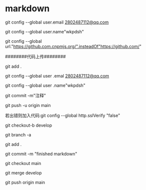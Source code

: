 # markdown
git config --global user.email 2802487112@qq.com                          

git config --global user.name"wkpdsh"                           

git config --global url."https://github.com.cnpmjs.org/".insteadOf"https://github.com/"

########代码上传########

git add .

git config --global user .emal 2802487112@qq.com

git config --global user .name"wkpdsh"

git commit -m"注释"

git push -u origin main

若出错则加入代码:git config --global http.sslVerify "false"

git checkout-b develop

git branch -a

git add .

git commit -m "finished markdown"

git checkout main

git merge develop

git push origin main
